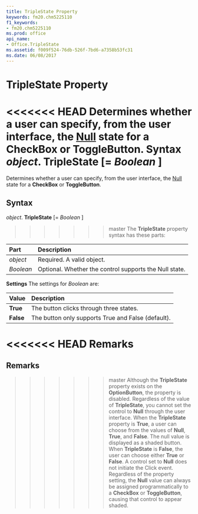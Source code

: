 ```yaml
---
title: TripleState Property
keywords: fm20.chm5225110
f1_keywords:
- fm20.chm5225110
ms.prod: office
api_name:
- Office.TripleState
ms.assetid: f009f524-76db-526f-7bd6-a7358b53fc31
ms.date: 06/08/2017
---
```



# TripleState Property



<<<<<<< HEAD
Determines whether a user can specify, from the user interface, the [Null](../../Glossary/vbe-glossary.md) state for a **CheckBox** or **ToggleButton**.
 **Syntax**
 _object_. **TripleState** [= _Boolean_ ]
=======
Determines whether a user can specify, from the user interface, the [Null](../../Glossary/vbe-glossary.md#null) state for a **CheckBox** or **ToggleButton**.

## Syntax

_object_. **TripleState** [= _Boolean_ ]
>>>>>>> master
The  **TripleState** property syntax has these parts:


|**Part**|**Description**|
|:-----|:-----|
| _object_|Required. A valid object.|
| _Boolean_|Optional. Whether the control supports the Null state.|

 **Settings**
The settings for  _Boolean_ are:


|**Value**|**Description**|
|:-----|:-----|
|**True**|The button clicks through three states.|
|**False**|The button only supports True and False (default).|

<<<<<<< HEAD
 **Remarks**
=======
## Remarks

>>>>>>> master
Although the  **TripleState** property exists on the **OptionButton**, the property is disabled. Regardless of the value of **TripleState**, you cannot set the control to **Null** through the user interface.
When the  **TripleState** property is **True**, a user can choose from the values of **Null**, **True**, and **False**. The null value is displayed as a shaded button.
When  **TripleState** is **False**, the user can choose either **True** or **False**.
A control set to  **Null** does not initiate the Click event.
Regardless of the property setting, the  **Null** value can always be assigned programmatically to a **CheckBox** or **ToggleButton**, causing that control to appear shaded.

